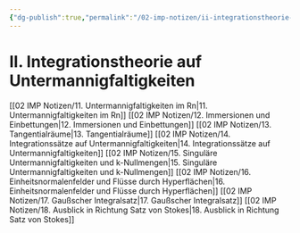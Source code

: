```yaml
---
{"dg-publish":true,"permalink":"/02-imp-notizen/ii-integrationstheorie-auf-untermannigfaltigkeiten/","dgHomeLink":true,"dgPassFrontmatter":false}
---
```


# II. Integrationstheorie auf Untermannigfaltigkeiten
[[02 IMP Notizen/11. Untermannigfaltigkeiten im Rn|11. Untermannigfaltigkeiten im Rn]]
[[02 IMP Notizen/12. Immersionen und Einbettungen|12. Immersionen und Einbettungen]]
[[02 IMP Notizen/13. Tangentialräume|13. Tangentialräume]]
[[02 IMP Notizen/14. Integrationssätze auf Untermannigfaltigkeiten|14. Integrationssätze auf Untermannigfaltigkeiten]]
[[02 IMP Notizen/15. Singuläre Untermannigfaltigkeiten und k-Nullmengen|15. Singuläre Untermannigfaltigkeiten und k-Nullmengen]]
[[02 IMP Notizen/16. Einheitsnormalenfelder und Flüsse durch Hyperflächen|16. Einheitsnormalenfelder und Flüsse durch Hyperflächen]]
[[02 IMP Notizen/17. Gaußscher Integralsatz|17. Gaußscher Integralsatz]]
[[02 IMP Notizen/18. Ausblick in Richtung Satz von Stokes|18. Ausblick in Richtung Satz von Stokes]]
